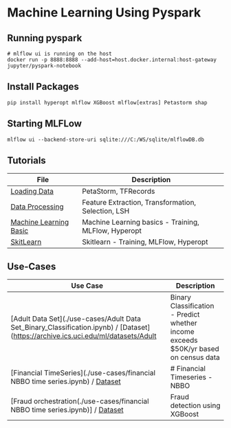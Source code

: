 # Machine Learning Using Pyspark

## Running pyspark

```
# mlflow ui is running on the host
docker run -p 8888:8888 --add-host=host.docker.internal:host-gateway jupyter/pyspark-notebook
```

## Install Packages

```
pip install hyperopt mlflow XGBoost mlflow[extras] Petastorm shap 
```

## Starting MLFLow

```
mlflow ui --backend-store-uri sqlite:///C:/WS/sqlite/mlflowDB.db
```

## Tutorials

|  File                                                                      | Description                                          | 
|----------------------------------------------------------------------------|------------------------------------------------------|
|[Loading Data](./F00_loading_Data_for_machine_Learning.ipynb)               | PetaStorm, TFRecords                                 |
|[Data Processing](./F01_data_processing.ipynb)                              | Feature Extraction, Transformation, Selection, LSH   |
|[Machine Learning Basic](./M01_machine_learning_basics.ipynb)               | Machine Learning basics - Training, MLFlow, Hyperopt |     
|[SkitLearn](./M02_skitlearn_Random_Forest.ipynb)                            | Skitlearn - Training, MLFlow, Hyperopt               |


## Use-Cases

|  Use Case                      | Description                                                                                     |
|--------------------------------|-------------------------------------------------------------------------------------------------|
|[Adult Data Set](./use-cases/Adult Data Set_Binary_Classification.ipynb) / [Dataset](https://archive.ics.uci.edu/ml/datasets/Adult                  | Binary Classification - Predict whether income exceeds $50K/yr based on census data             | 
|[Financial TimeSeries](./use-cases/financial NBBO time series.ipynb) / [Dataset](https://s3-us-west-2.amazonaws.com/tick-data-s3/downloads/SampleEquityData_US.zip)|# Financial Timeseries - NBBO | 
|[Fraud orchestration(./use-cases/financial NBBO time series.ipynb)] / [Dataset](https://raw.githubusercontent.com/databricks-industry-solutions/fraud-orchestration/main/) |  Fraud detection using XGBoost |